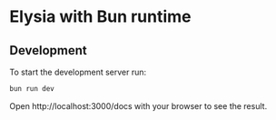 # Elysia with Bun runtime

## Development
To start the development server run:
```bash
bun run dev
```

Open http://localhost:3000/docs with your browser to see the result.